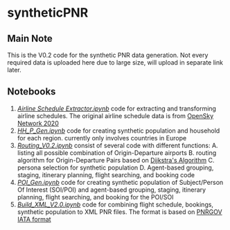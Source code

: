 # syntheticPNR

## Main Note
This is the V0.2 code for the synthetic PNR data generation. 
Not every required data is uploaded here due to large size, will upload in separate link later.

## Notebooks
1. [*Airline Schedule Extractor.ipynb*](https://github.com/fafadlian/syntheticPNR/blob/main/Airline%20Schedule%20Extractor.ipynb) code for extracting and transforming airline schedules. The original airline schedule data is from [OpenSky Network 2020](https://doi.org/10.5281/zenodo.3931948)
2. [*HH_P_Gen.ipynb*](https://github.com/fafadlian/syntheticPNR/blob/main/HH_P_Gen.ipynb) code for creating synthetic population and household for each region. currently only involves countries in Europe
3. [*Routing_V0.2.ipynb*](https://github.com/fafadlian/syntheticPNR/blob/main/Routing_V0.2.ipynb) consist of several code with different functions:
  A. listing all possible combination of Origin-Departure airports
  B. routing algorithm for Origin-Departure Pairs based on [Dijkstra's Algorithm](https://doi.org/10.1007/BF01386390)
  C. persona selection for synthetic population
  D. Agent-based grouping, staging, itinerary planning, flight searching, and booking code
4. [*POI_Gen.ipynb*](https://github.com/fafadlian/syntheticPNR/blob/main/POI_Gen.ipynb) code for creating synthetic population of Subject/Person Of Interest (SOI/POI) and agent-based grouping, staging, itinerary planning, flight searching, and booking for the POI/SOI
5. [*Build_XML_V2.0.ipynb*](https://github.com/fafadlian/syntheticPNR/blob/main/Build_XML_V2.0.ipynb) code for combining flight schedule, bookings, synthetic population to XML PNR files. The format is based on [PNRGOV IATA format](https://www.iata.org/contentassets/18a5fdb2dc144d619a8c10dc1472ae80/pnrgov20xml20implementation20guide2016_1.pdf)
